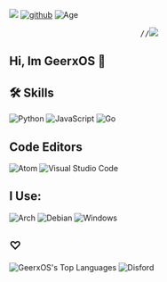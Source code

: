 ![](https://komarev.com/ghpvc/?username=GeerxOS)
  [![github](https://img.shields.io/github/followers/GeerxOS?label=follow&style=social)](https://github.com/GeerxOS) 
      ![Age](https://shields.io/badge/Age-18-black)
<p align="center">
  <samp>
    //<img src="https://media.discordapp.net/attachments/1133432207369850981/1135642245945643018/pokemon_pixel.gif">
</samp><br>
</p>

## Hi, Im GeerxOS 👋

## 🛠 Skills

![Python](https://img.shields.io/badge/python-3670A0?style=for-the-badge&logo=python&logoColor=ffdd54) ![JavaScript](https://img.shields.io/badge/javascript-%23323330.svg?style=for-the-badge&logo=javascript&logoColor=%23F7DF1E) ![Go](https://img.shields.io/badge/go-%2300ADD8.svg?style=for-the-badge&logo=go&logoColor=white)

## Code Editors
![Atom](https://img.shields.io/badge/Atom-%2366595C.svg?style=for-the-badge&logo=atom&logoColor=white) ![Visual Studio Code](https://img.shields.io/badge/Visual%20Studio%20Code-0078d7.svg?style=for-the-badge&logo=visual-studio-code&logoColor=white)

## I Use:
![Arch](https://img.shields.io/badge/Arch%20Linux-1793D1?logo=arch-linux&logoColor=fff&style=for-the-badge) ![Debian](https://img.shields.io/badge/Debian-D70A53?style=for-the-badge&logo=debian&logoColor=white) ![Windows](https://img.shields.io/badge/Windows-0078D6?style=for-the-badge&logo=windows&logoColor=white)

## ♡
![GeerxOS's Top Languages](https://github-readme-stats.vercel.app/api/top-langs/?username=GeerxOS&theme=dracula&show_icons=true&hide_border=true&layout=compact) ![Disford](https://discord.c99.nl/widget/theme-1/875022358082113587.png)
